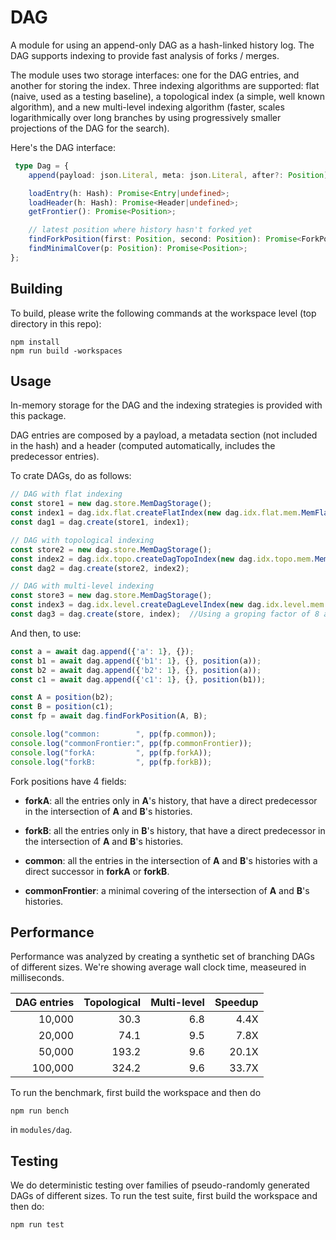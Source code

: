 # DAG

A module for using an append-only DAG as a hash-linked history log. The DAG supports indexing to provide fast analysis of forks / merges.

The module uses two storage interfaces: one for the DAG entries, and another for storing the index. Three indexing algorithms are supported: flat (naive, used as a testing baseline), a topological index (a simple, well known algorithm), and a new multi-level indexing algorithm (faster, scales logarithmically over long branches by using progressively smaller projections of the DAG for the search).

Here's the DAG interface:

```typescript
 type Dag = {
    append(payload: json.Literal, meta: json.Literal, after?: Position): Promise<Hash>;

    loadEntry(h: Hash): Promise<Entry|undefined>;
    loadHeader(h: Hash): Promise<Header|undefined>;
    getFrontier(): Promise<Position>;

    // latest position where history hasn't forked yet
    findForkPosition(first: Position, second: Position): Promise<ForkPosition>;
    findMinimalCover(p: Position): Promise<Position>;
};
```


## Building

To build, please write the following commands at the workspace level (top directory in this repo):

```
npm install
npm run build -workspaces
```

## Usage

In-memory storage for the DAG and the indexing strategies is provided with this package.

DAG entries are composed by a payload, a metadata section (not included in the hash) and a header (computed automatically, includes the predecessor entries).

To crate DAGs, do as follows:

```typescript
// DAG with flat indexing
const store1 = new dag.store.MemDagStorage();
const index1 = dag.idx.flat.createFlatIndex(new dag.idx.flat.mem.MemFlatIndexStore());
const dag1 = dag.create(store1, index1); 

// DAG with topological indexing
const store2 = new dag.store.MemDagStorage();
const index2 = dag.idx.topo.createDagTopoIndex(new dag.idx.topo.mem.MemTopoIndexStore());
const dag2 = dag.create(store2, index2); 

// DAG with multi-level indexing
const store3 = new dag.store.MemDagStorage();
const index3 = dag.idx.level.createDagLevelIndex(new dag.idx.level.mem.MemLevelIndexStore({levelFactor: 8}));
const dag3 = dag.create(store, index);  //Using a groping factor of 8 at each level
```

And then, to use:

```typescript
const a = await dag.append({'a': 1}, {});
const b1 = await dag.append({'b1': 1}, {}, position(a));
const b2 = await dag.append({'b2': 1}, {}, position(a));
const c1 = await dag.append({'c1': 1}, {}, position(b1));

const A = position(b2);
const B = position(c1);
const fp = await dag.findForkPosition(A, B);

console.log("common:        ", pp(fp.common));
console.log("commonFrontier:", pp(fp.commonFrontier));
console.log("forkA:         ", pp(fp.forkA));
console.log("forkB:         ", pp(fp.forkB));
```

Fork positions have 4 fields:

- __forkA__: all the entries only in __A__'s history, that have a direct predecessor in the intersection of __A__ and __B__'s histories.

- __forkB__: all the entries only in __B__'s history, that have a direct predecessor in the intersection of __A__ and __B__'s histories.

- __common__: all the entries in the intersection of __A__ and __B__'s histories with a direct successor in __forkA__ or __forkB__.

- __commonFrontier__: a minimal covering of the intersection of __A__ and __B__'s histories.

## Performance

Performance was analyzed by creating a synthetic set of branching DAGs of different sizes. We're showing average wall clock time, measeured in milliseconds.

|DAG entries|  Topological | Multi-level  | Speedup |
|----------:|-------------:|-------------:|--------:|
| 10,000    | 30.3         | 6.8          | 4.4X    |
| 20,000    | 74.1         | 9.5          | 7.8X    |
| 50,000    | 193.2        | 9.6          | 20.1X   |
| 100,000   | 324.2        | 9.6          | 33.7X   |

To run the benchmark, first build the workspace and then do

```
npm run bench
```

in `modules/dag`.

## Testing

We do deterministic testing over families of pseudo-randomly generated DAGs of different sizes. To run the test suite, first build the workspace and then do:

```
npm run test
```